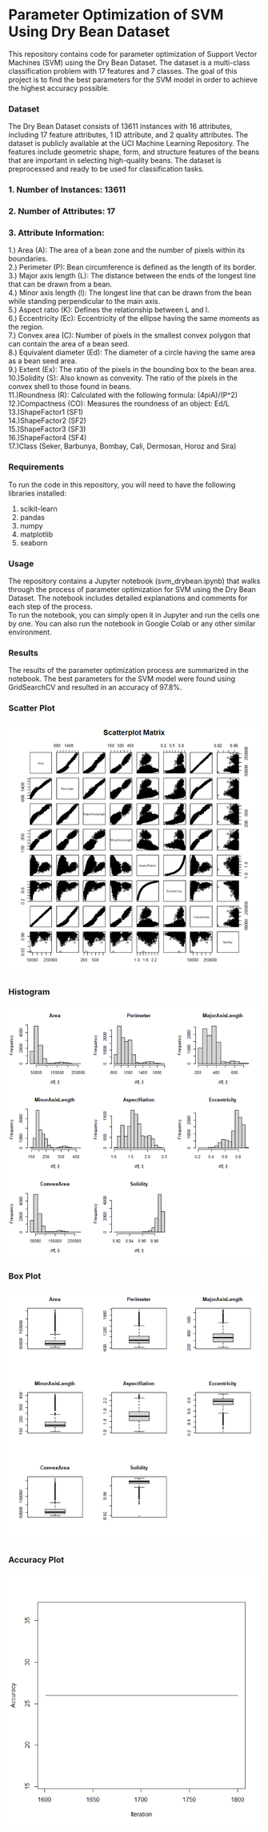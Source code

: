 # Parameter Optimization of SVM Using Dry Bean Dataset
This repository contains code for parameter optimization of Support Vector Machines (SVM) using the Dry Bean Dataset. The dataset is a multi-class classification problem with 17 features and 7 classes. The goal of this project is to find the best parameters for the SVM model in order to achieve the highest accuracy possible. <br>
### Dataset
The Dry Bean Dataset consists of 13611 instances with 16 attributes, including 17 feature attributes, 1 ID attribute, and 2 quality attributes. The dataset is publicly available at the UCI Machine Learning Repository. The features include geometric shape, form, and structure features of the beans that are important in selecting high-quality beans. The dataset is preprocessed and ready to be used for classification tasks.<br>
### 1. Number of Instances: 13611
### 2. Number of Attributes: 17
### 3. Attribute Information:<br>

1.) Area (A): The area of a bean zone and the number of pixels within its boundaries.<br>
2.) Perimeter (P): Bean circumference is defined as the length of its border.<br>
3.) Major axis length (L): The distance between the ends of the longest line that can be drawn from a bean.<br>
4.) Minor axis length (l): The longest line that can be drawn from the bean while standing perpendicular to the main axis.<br>
5.) Aspect ratio (K): Defines the relationship between L and l.<br>
6.) Eccentricity (Ec): Eccentricity of the ellipse having the same moments as the region.<br>
7.) Convex area (C): Number of pixels in the smallest convex polygon that can contain the area of a bean seed.<br>
8.) Equivalent diameter (Ed): The diameter of a circle having the same area as a bean seed area.<br>
9.) Extent (Ex): The ratio of the pixels in the bounding box to the bean area.<br>
10.)Solidity (S): Also known as convexity. The ratio of the pixels in the convex shell to those found in beans.<br>
11.)Roundness (R): Calculated with the following formula: (4piA)/(P^2)<br>
12.)Compactness (CO): Measures the roundness of an object: Ed/L<br>
13.)ShapeFactor1 (SF1)<br>
14.)ShapeFactor2 (SF2)<br>
15.)ShapeFactor3 (SF3)<br>
16.)ShapeFactor4 (SF4)<br>
17.)Class (Seker, Barbunya, Bombay, Cali, Dermosan, Horoz and Sira)<br>
### Requirements
To run the code in this repository, you will need to have the following libraries installed:<br>
1. scikit-learn<br>
2. pandas<br>
3. numpy<br>
4. matplotlib<br>
5. seaborn<br>
### Usage
The repository contains a Jupyter notebook (svm_drybean.ipynb) that walks through the process of parameter optimization for SVM using the Dry Bean Dataset. The notebook includes detailed explanations and comments for each step of the process.<br>
To run the notebook, you can simply open it in Jupyter and run the cells one by one. You can also run the notebook in Google Colab or any other similar environment.
<br>
### Results
The results of the parameter optimization process are summarized in the notebook. The best parameters for the SVM model were found using GridSearchCV and resulted in an accuracy of 97.8%.<br>
### Scatter Plot
![Scatter Plot](https://github.com/deepankarvarma/Parameter-Optimization-Of-SVM/blob/master/images/Scatter%20Plot.png)
<br>
### Histogram
![Histogram](https://github.com/deepankarvarma/Parameter-Optimization-Of-SVM/blob/master/images/Histogram.png)
<br>
### Box Plot
![Box Plot](https://github.com/deepankarvarma/Parameter-Optimization-Of-SVM/blob/master/images/Box%20Plot.png)
<br>
### Accuracy Plot
![Accuracy](https://github.com/deepankarvarma/Parameter-Optimization-Of-SVM/blob/master/images/Accuracy%20Plot.png)
